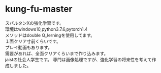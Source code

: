 # kung-fu-master
スパルタンXの強化学習です。  
環境はwindows10,python3.7.6,pytorch1.4  
メソッドはdouble Q_lerningを使用してます。  
１面クリア寸前くらいです。  
プレイ動画もあります。  
需要があれば、全面クリアくらいまで作り込みます。  
jaistの社会人学生です。
専門は画像処理ですが、強化学習の将来性を考えて作成しました。
